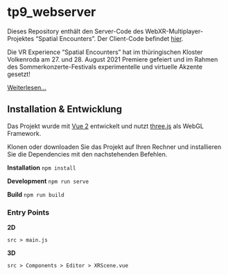 # tp9_webserver
Dieses Repository enthält den Server-Code des WebXR-Multiplayer-Projektes “Spatial Encounters”. Der Client-Code befindet [hier](https://github.com/digitaldthg/TP9_frontendController).

Die VR Experience “Spatial Encounters” hat im thüringischen Kloster Volkenroda am 27. und 28. August 2021 Premiere gefeiert und im Rahmen des Sommerkonzerte-Festivals  experimentelle und virtuelle Akzente gesetzt!

[Weiterlesen...](https://digital.dthg.de/spatial-encounters-sommerkonzerte-volkenroda/)

## Installation & Entwicklung
Das Projekt wurde mit [Vue 2](https://vuejs.org/) entwickelt und nutzt [three.js](https://threejs.org/) als WebGL Framework.

Klonen oder downloaden Sie das Projekt auf Ihren Rechner und installieren Sie die Dependencies mit den nachstehenden Befehlen.

**Installation** `npm install`

**Development** `npm run serve`

**Build** `npm run build`

### Entry Points
**2D**

`src > main.js`

**3D**

`src > Components > Editor > XRScene.vue`
